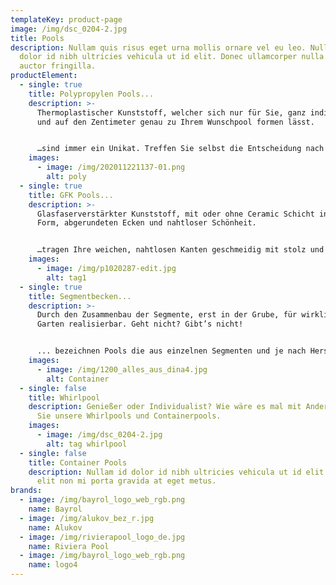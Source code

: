 ```yaml
---
templateKey: product-page
image: /img/dsc_0204-2.jpg
title: Pools
description: Nullam quis risus eget urna mollis ornare vel eu leo. Nullam id
  dolor id nibh ultricies vehicula ut id elit. Donec ullamcorper nulla non metus
  auctor fringilla.
productElement:
  - single: true
    title: Polypropylen Pools...
    description: >-
      Thermoplastischer Kunststoff, welcher sich nur für Sie, ganz individuell
      und auf den Zentimeter genau zu Ihrem Wunschpool formen lässt.


      …sind immer ein Unikat. Treffen Sie selbst die Entscheidung nach der exakten Größe, der Anzahl und Form der Treppen, welche Sprudelbank und Gegenstromanlage oder ob Ihr Boden dieselbe Farbe wie Ihre Wand tragen soll. Vollkommende Flexibilität ist einer, wenn nicht der größte Vorteil dieser in höchster Qualität für Sie zusammengeschweißten Polypropylenplatten. Rechtwinklige Treppenkanten und Innenecken, sowie perfekt gerade Wände sprechen eine klare Linie für modernes Design und eignen sich daher auch hervorragend für Überlaufpools. 
    images:
      - image: /img/202011221137-01.png
        alt: poly
  - single: true
    title: GFK Pools...
    description: >-
      Glasfaserverstärkter Kunststoff, mit oder ohne Ceramic Schicht in fester
      Form, abgerundeten Ecken und nahtloser Schönheit.


      …tragen Ihre weichen, nahtlosen Kanten geschmeidig mit stolz und fügen sich homogen in jedes Landschaftsbild mit ein. Durch Ihre festen Formen und das Schichtsystem bieten diese Becken eine extrem hohe Steifigkeit, sind UV-beständig und resistent gegen alle üblichen Chemikalien. Zur Auswahl steht eine große Varianten- und Farbvielfalt mit dem gewissen Extra oder schlicht elegant. Als Ceramic Pool werden Becken bezeichnet dessen Festigkeit durch eine zusätzliche Schicht, der sogenannten Ceramic Schicht, erhöht werden.
    images:
      - image: /img/p1020287-edit.jpg
        alt: tag1
  - single: true
    title: Segmentbecken...
    description: >-
      Durch den Zusammenbau der Segmente, erst in der Grube, für wirklich jeden
      Garten realisierbar. Geht nicht? Gibt’s nicht!


      ... bezeichnen Pools die aus einzelnen Segmenten und je nach Hersteller aus unterschiedlichen Materialien bestehen. Diese können in Ihrer Bauweise individuell zusammengesetzt werden um verschiedene Formen und Größen zu erreichen. Durch das Zusammensetzen der Elemente in der Grube ist ein Einbau an schwer zugänglichen Orten, wie zum Beispiel einem Hinterhaus mit engem Garten, möglich. Dementsprechend entfallen die Krankosten.
    images:
      - image: /img/1200_alles_aus_dina4.jpg
        alt: Container
  - single: false
    title: Whirlpool
    description: Genießer oder Individualist? Wie wäre es mal mit Anders? Entdecken
      Sie unsere Whirlpools und Containerpools.
    images:
      - image: /img/dsc_0204-2.jpg
        alt: tag whirlpool
  - single: false
    title: Container Pools
    description: Nullam id dolor id nibh ultricies vehicula ut id elit. Donec id
      elit non mi porta gravida at eget metus.
brands:
  - image: /img/bayrol_logo_web_rgb.png
    name: Bayrol
  - image: /img/alukov_bez_r.jpg
    name: Alukov
  - image: /img/rivierapool_logo_de.jpg
    name: Riviera Pool
  - image: /img/bayrol_logo_web_rgb.png
    name: logo4
---
```

